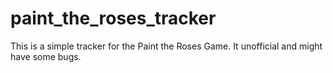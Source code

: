 # paint_the_roses_tracker
This is a simple tracker for the Paint the Roses Game. It unofficial and might have some bugs. 
